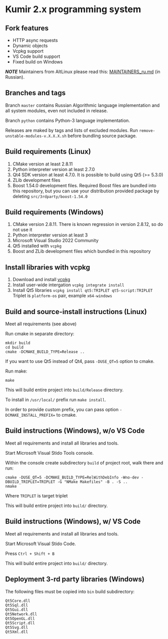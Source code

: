 Kumir 2.x programming system
============================

Fork features
-------------
- HTTP async requests
- Dynamic objects
- Vcpkg support
- VS Code build support
- Fixed build on Windows

***NOTE*** Maintainers from AltLinux please read this: [MAINTAINERS_ru.md](MAINTAINERS_ru.md) (in Russian).

Branches and tags
-----------------

Branch `master` contains Russian Algorithmic language implementation and all 
system modules, even not included in release.

Branch `python` contains Python-3 language implementation.

Releases are maked by tags and lists of excluded modules.
Run `remove-unstable-modules-v.X.X.X.sh` before bundling source package.

Build requirements (Linux)
--------------------------

1. CMake version at least 2.8.11
2. Python interpreter version at least 2.7.0
3. Qt4 SDK version at least 4.7.0. It is possible to build using Qt5 (>= 5.3.0)
4. ZLib development files
5. Boost 1.54.0 development files. Required Boost files are bundled into
this repository, but you can use your distribution provided package by 
deleting `src/3rdparty/boost-1.54.0`

Build requirements (Windows)
----------------------------

1. CMake version 2.8.11. There is known regression in version 2.8.12, so do
not use it
2. Python interpreter version at least 3
3. Microsoft Visual Studio 2022 Community
4. Qt5 installed with `vcpkg`
5. Boost and ZLib development files which bundled in this repository

Install libraries with vcpkg
----------------------------

1. Download and install [vcpkg](https://github.com/microsoft/vcpkg)
2. Install user-wide intergation `vcpkg integrate install`
3. Install Qt5 libraries `vcpkg install qt5:TRIPLET qt5-script:TRIPLET`
Triplet is `platform-os` pair, example `x64-windows`

Build and source-install instructions (Linux)
---------------------------------------------

Meet all requirements (see above)

Run cmake in separate directory: 
```
mkdir build
cd build
cmake -DCMAKE_BUILD_TYPE=Release ..
```

If you want to use Qt5 instead of Qt4, pass `-DUSE_QT=5` option to cmake.

Run make:
```
make
```
This will build entire project into `build/Release` directory.

To install in `/usr/local/` prefix run `make install`.

In order to provide custom prefix, you can pass option
`-DCMAKE_INSTALL_PREFIX=` to cmake.

Build instructions (Windows), w/o VS Code
----------------------------

Meet all requirements and install all libraries and tools.

Start Microsoft Visual Stido Tools console.

Within the console create subdirectory `build` of project root, walk there and
run:
```
cmake -DUSE_QT=5 -DCMAKE_BUILD_TYPE=RelWithDebInfo -Wno-dev -DBUILD_TRIPLET=TRIPLET -G "NMake Makefiles" -B . -S ..
nmake
```

Where `TRIPLET` is target triplet

This will build entire project into `build/` directory.

Build instructions (Windows), w/ VS Code
----------------------------

Meet all requirements and install all libraries and tools.

Start Microsoft Visual Stido Code.

Press `Ctrl + Shift + B`

This will build entire project into `build/` directory.

Deployment 3-rd party libraries (Windows)
-----------------------------------------

The following files must be copied into `bin` build subdirectory:
```
Qt5Core.dll
Qt5Sql.dll
Qt5Gui.dll
Qt5Network.dll
Qt5OpenGL.dll
Qt5Script.dll
Qt5Svg.dll
Qt5Xml.dll
```

